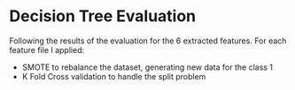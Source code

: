 # Decision Tree Evaluation

Following the results of the evaluation for the 6 extracted features.
For each feature file I applied:
* SMOTE to rebalance the dataset, generating new data for the class 1
* K Fold Cross validation to handle the split problem

